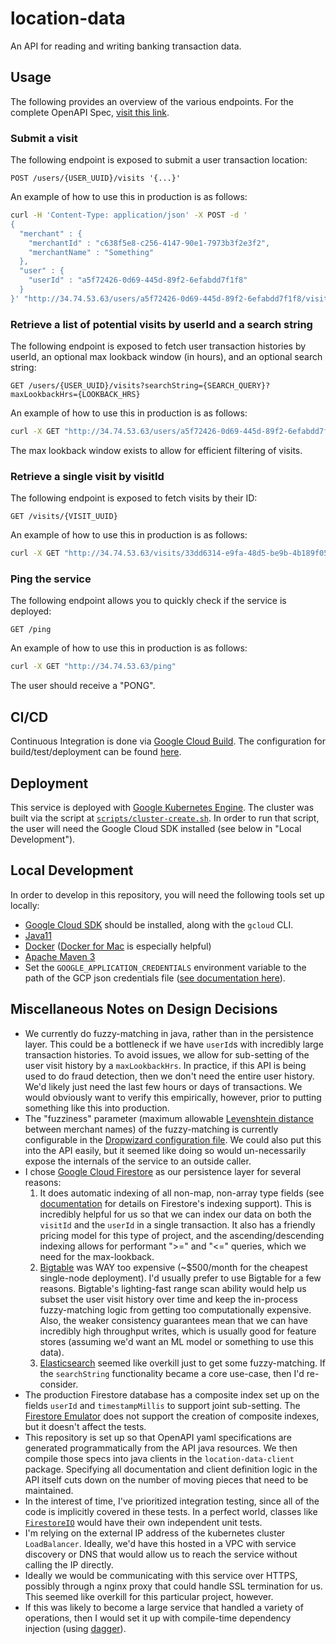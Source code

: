 # location-data
An API for reading and writing banking transaction data.

## Usage
The following provides an overview of the various endpoints.
For the complete OpenAPI Spec, [visit this link](http://34.74.53.63/swagger).

### Submit a visit
The following endpoint is exposed to submit a user transaction location: 
```
POST /users/{USER_UUID}/visits '{...}'
```

An example of how to use this in production is as follows:
```bash
curl -H 'Content-Type: application/json' -X POST -d '
{
  "merchant" : {
    "merchantId" : "c638f5e8-c256-4147-90e1-7973b3f2e3f2",
    "merchantName" : "Something"
  },
  "user" : {
    "userId" : "a5f72426-0d69-445d-89f2-6efabdd7f1f8"
  }
}' "http://34.74.53.63/users/a5f72426-0d69-445d-89f2-6efabdd7f1f8/visits"
```

### Retrieve a list of potential visits by userId and a search string
The following endpoint is exposed to fetch user transaction histories by userId, an optional max lookback window (in hours),
and an optional search string:
```
GET /users/{USER_UUID}/visits?searchString={SEARCH_QUERY}?maxLookbackHrs={LOOKBACK_HRS}
```

An example of how to use this in production is as follows:
```bash
curl -X GET "http://34.74.53.63/users/a5f72426-0d69-445d-89f2-6efabdd7f1f8/visits?searchString=Something&maxLookbackHrs=10"
```

The max lookback window exists to allow for efficient filtering of visits.

### Retrieve a single visit by visitId
The following endpoint is exposed to fetch visits by their ID:
```
GET /visits/{VISIT_UUID}
```

An example of how to use this in production is as follows:
```bash
curl -X GET "http://34.74.53.63/visits/33dd6314-e9fa-48d5-be9b-4b189f05e660"
```

### Ping the service
The following endpoint allows you to quickly check if the service is deployed:
```
GET /ping
```

An example of how to use this in production is as follows:
```bash
curl -X GET "http://34.74.53.63/ping"
```
The user should receive a "PONG".

## CI/CD
Continuous Integration is done via [Google Cloud Build](https://cloud.google.com/cloud-build).
The configuration for build/test/deployment can be found [here](cloudbuild.yaml).

## Deployment
This service is deployed with [Google Kubernetes Engine](https://cloud.google.com/kubernetes-engine).
The cluster was built via the script at [`scripts/cluster-create.sh`](scripts/cluster-create.sh).
In order to run that script, the user will need the Google Cloud SDK installed (see below in "Local Development").

## Local Development
In order to develop in this repository, you will need the following tools set up locally:

- [Google Cloud SDK](https://cloud.google.com/sdk) should be installed, along with the `gcloud` CLI.
- [Java11](https://www.oracle.com/java/technologies/javase-jdk11-downloads.html)
- [Docker](https://www.docker.com/) ([Docker for Mac](https://docs.docker.com/docker-for-mac/install/) is especially helpful)
- [Apache Maven 3](https://maven.apache.org/)
- Set the `GOOGLE_APPLICATION_CREDENTIALS` environment variable to the path of the GCP json credentials file 
([see documentation here](https://cloud.google.com/docs/authentication/getting-started)).

## Miscellaneous Notes on Design Decisions
- We currently do fuzzy-matching in java, rather than in the persistence layer. This could be a bottleneck
if we have `userId`s with incredibly large transaction histories. To avoid issues, we allow for sub-setting of
the user visit history by a `maxLookbackHrs`. In practice, if this API is being used to do fraud detection,
then we don't need the entire user history. We'd likely just need the last few hours or days of transactions. We would
obviously want to verify this empirically, however, prior to putting something like this into production.
- The "fuzziness" parameter (maximum allowable [Levenshtein distance](https://en.wikipedia.org/wiki/Levenshtein_distance)
between merchant names) of the fuzzy-matching is currently configurable in the
[Dropwizard configuration file](location-data-service/src/main/resources/locationdataservice.yaml). We could also
put this into the API easily, but it seemed like doing so would un-necessarily expose the internals of the
service to an outside caller.
- I chose [Google Cloud Firestore](https://cloud.google.com/firestore) as our persistence layer for several reasons:
   1) It does automatic indexing of all non-map, non-array type fields
      (see [documentation](https://firebase.google.com/docs/firestore/query-data/index-overview#single-field-indexes)
      for details on Firestore's indexing support). This is incredibly helpful for us so that we can index
      our data on both the `visitId` and the `userId` in a single transaction. It also has a friendly pricing model
      for this type of project, and the ascending/descending indexing allows for performant ">=" and "<=" queries,
      which we need for the max-lookback.
   2) [Bigtable](https://cloud.google.com/bigtable) was WAY too expensive (~$500/month for the cheapest single-node deployment).
      I'd usually prefer to use Bigtable for a few reasons. Bigtable's lighting-fast range scan ability would help us subset the user
      visit history over time and keep the in-process fuzzy-matching logic from getting too computationally expensive.
      Also, the weaker consistency guarantees mean that we can have incredibly high throughput writes, which
      is usually good for feature stores (assuming we'd want an ML model or something to use this data).
   3) [Elasticsearch](https://www.elastic.co) seemed like overkill just to get some fuzzy-matching. If the `searchString`
      functionality became a core use-case, then I'd re-consider.
- The production Firestore database has a composite index set up on the fields `userId` and `timestampMillis` to support
joint sub-setting. The [Firestore Emulator](https://github.com/maximelebastard/firestore-emulator-docker) does
not support the creation of composite indexes, but it doesn't affect the tests.
- This repository is set up so that OpenAPI yaml specifications are generated programmatically from the API java resources. We
then compile those specs into java clients in the `location-data-client` package. Specifying all documentation and
client definition logic in the API itself cuts down on the number of moving pieces that need to be maintained.
- In the interest of time, I've prioritized integration testing, since all of the code is implicitly covered
in these tests. In a perfect world, classes like
[`FirestoreIO`](location-data-service/src/main/java/com/current/location/persistence/FirestoreIO.java)
would have their own independent unit tests.
- I'm relying on the external IP address of the kubernetes cluster `LoadBalancer`. Ideally, we'd have this hosted in a
VPC with service discovery or DNS that would allow us to reach the service without calling the IP directly.
- Ideally we would be communicating with this service over HTTPS, possibly through a nginx proxy that could handle
SSL termination for us. This seemed like overkill for this particular project, however.
- If this was likely to become a large service that handled a variety of operations,
then I would set it up with compile-time dependency injection (using [dagger](https://github.com/google/dagger)).
